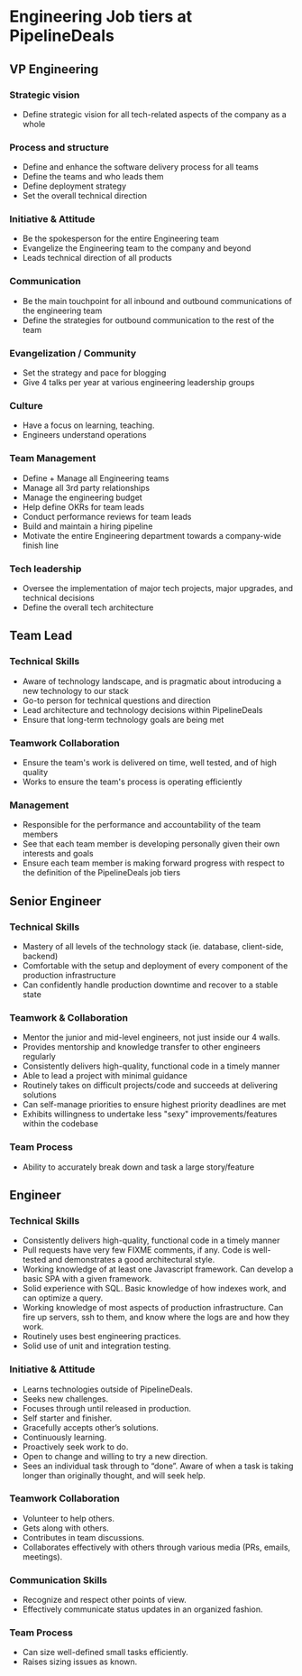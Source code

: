 # Engineering Job tiers at PipelineDeals

## VP Engineering

### Strategic vision

* Define strategic vision for all tech-related aspects of the company as a whole

### Process and structure

 * Define and enhance the software delivery process for all teams
 * Define the teams and who leads them
 * Define deployment strategy
 * Set the overall technical direction

### Initiative & Attitude

 * Be the spokesperson for the entire Engineering team
 * Evangelize the Engineering team to the company and beyond
 * Leads technical direction of all products
 
### Communication

* Be the main touchpoint for all inbound and outbound communications of the engineering team
* Define the strategies for outbound communication to the rest of the team

### Evangelization / Community

* Set the strategy and pace for blogging
* Give 4 talks per year at various engineering leadership groups

### Culture

* Have a focus on learning, teaching.
* Engineers understand operations

### Team Management

 * Define + Manage all Engineering teams
 * Manage all 3rd party relationships
 * Manage the engineering budget
 * Help define OKRs for team leads
 * Conduct performance reviews for team leads
 * Build and maintain a hiring pipeline
 * Motivate the entire Engineering department towards a company-wide finish line

### Tech leadership

* Oversee the implementation of major tech projects, major upgrades, and technical decisions
* Define the overall tech architecture

## Team Lead

### Technical Skills

 * Aware of technology landscape, and is pragmatic about introducing a new technology to our stack
 * Go-to person for technical questions and direction
 * Lead architecture and technology decisions within PipelineDeals
 * Ensure that long-term technology goals are being met

### Teamwork Collaboration
 * Ensure the team's work is delivered on time, well tested, and of high quality
 * Works to ensure the team's process is operating efficiently

### Management
 * Responsible for the performance and accountability of the team members
 * See that each team member is developing personally given their own interests and goals
 * Ensure each team member is making forward progress with respect to the definition of the PipelineDeals job tiers

## Senior Engineer

### Technical Skills
 * Mastery of all levels of the technology stack (ie. database, client-side, backend)
 * Comfortable with the setup and deployment of every component of the production infrastructure
 * Can confidently handle production downtime and recover to a stable state

### Teamwork & Collaboration
 * Mentor the junior and mid-level engineers, not just inside our 4 walls.
 * Provides mentorship and knowledge transfer to other engineers regularly
 * Consistently delivers high-quality, functional code in a timely manner
 * Able to lead a project with minimal guidance
 * Routinely takes on difficult projects/code and succeeds at delivering solutions
 * Can self-manage priorities to ensure highest priority deadlines are met
 * Exhibits willingness to undertake less "sexy" improvements/features within the codebase

### Team Process
 * Ability to accurately break down and task a large story/feature

## Engineer

### Technical Skills
 * Consistently delivers high-quality, functional code in a timely manner
 * Pull requests have very few FIXME comments, if any.  Code is well-tested and demonstrates a good architectural style.
 * Working knowledge of at least one Javascript framework.  Can develop a basic SPA with a given framework.
 * Solid experience with SQL.  Basic knowledge of how indexes work, and can optimize a query.
 * Working knowledge of most aspects of production infrastructure.  Can fire up servers, ssh to them, and know where the logs are and how they work.
 * Routinely uses best engineering practices.
 * Solid use of unit and integration testing.

### Initiative & Attitude
 * Learns technologies outside of PipelineDeals.
 * Seeks new challenges.
 * Focuses through until released in production.
 * Self starter and finisher.
 * Gracefully accepts other’s solutions.
 * Continuously learning.
 * Proactively seek work to do.
 * Open to change and willing to try a new direction.
 * Sees an individual task through to “done”.  Aware of when a task is taking longer than originally thought, and will seek help.

### Teamwork Collaboration
 * Volunteer to help others.
 * Gets along with others.
 * Contributes in team discussions.
 * Collaborates effectively with others through various media (PRs, emails, meetings).

### Communication Skills
 * Recognize and respect other points of view.
 * Effectively communicate status updates in an organized fashion.

### Team Process
 * Can size well-defined small tasks efficiently.
 * Raises sizing issues as known.
